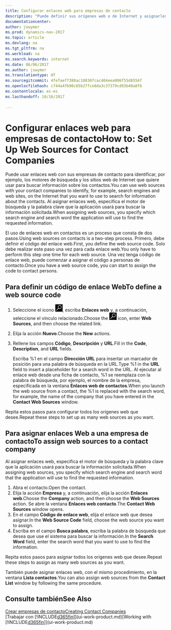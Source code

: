```yaml
---
title: Configurar enlaces web para empresas de contacto
description: "Puede definir sus orígenes web o de Internet y asignarlos a una empresa de contacto para identificar cómo desea buscar la información de sus contactos."
documentationcenter: 
author: jswymer
ms.prod: dynamics-nav-2017
ms.topic: article
ms.devlang: na
ms.tgt_pltfrm: na
ms.workload: na
ms.search.keywords: internet
ms.date: 06/06/2017
ms.author: jswymer
ms.translationtype: HT
ms.sourcegitcommit: 4fefaef7380ac10836fcac404eea006f55d8556f
ms.openlocfilehash: c744a4fb90c65b27fce8da3c37379cd93b40a8f6
ms.contentlocale: es-es
ms.lasthandoff: 10/16/2017

---
```

# <a name="how-to-set-up-web-sources-for-contact-companies"></a><span data-ttu-id="3a2b6-103">Configurar enlaces web para empresas de contacto</span><span class="sxs-lookup"><span data-stu-id="3a2b6-103">How to: Set Up Web Sources for Contact Companies</span></span>
<span data-ttu-id="3a2b6-104">Puede usar enlaces web con sus empresas de contacto para identificar, por ejemplo, los motores de búsqueda y los sitios web de Internet que quiere usar para buscar información sobre los contactos.</span><span class="sxs-lookup"><span data-stu-id="3a2b6-104">You can use web sources with your contact companies to identify, for example, search engines and web sites, on the Internet that you want to use to search for information about the contacts.</span></span> <span data-ttu-id="3a2b6-105">Al asignar enlaces web, especifica el motor de búsqueda y la palabra clave que la aplicación usará para buscar la información solicitada.</span><span class="sxs-lookup"><span data-stu-id="3a2b6-105">When assigning web sources, you specify which search engine and search word the application will use to find the requested information.</span></span>

<span data-ttu-id="3a2b6-106">El uso de enlaces web en contactos es un proceso que consta de dos pasos.</span><span class="sxs-lookup"><span data-stu-id="3a2b6-106">Using web sources on contacts is a two-step process.</span></span> <span data-ttu-id="3a2b6-107">Primero, debe definir el código del enlace web.</span><span class="sxs-lookup"><span data-stu-id="3a2b6-107">First, you define the web source code.</span></span> <span data-ttu-id="3a2b6-108">Solo debe realizar este paso una vez para cada enlace web.</span><span class="sxs-lookup"><span data-stu-id="3a2b6-108">You only have to perform this step one time for each web source.</span></span> <span data-ttu-id="3a2b6-109">Una vez tenga código de enlace web, puede comenzar a asignar el código a personas de contacto.</span><span class="sxs-lookup"><span data-stu-id="3a2b6-109">Once you have a web source code, you can start to assign the code to contact persons.</span></span>

## <a name="to-define-a-web-source-code"></a><span data-ttu-id="3a2b6-110">Para definir un código de enlace Web</span><span class="sxs-lookup"><span data-stu-id="3a2b6-110">To define a web source code</span></span>
1. <span data-ttu-id="3a2b6-111">Seleccione el icono ![Buscar página o informe](media/ui-search/search_small.png "icono Buscar página o informe"), escriba **Enlaces web** y, a continuación, seleccione el vínculo relacionado.</span><span class="sxs-lookup"><span data-stu-id="3a2b6-111">Choose the ![Search for Page or Report](media/ui-search/search_small.png "Search for Page or Report icon") icon, enter **Web Sources**, and then choose the related link.</span></span>
2. <span data-ttu-id="3a2b6-112">Elija la acción **Nuevo**.</span><span class="sxs-lookup"><span data-stu-id="3a2b6-112">Choose the **New** actions.</span></span>
3. <span data-ttu-id="3a2b6-113">Rellene los campos **Código**, **Descripción** y **URL**.</span><span class="sxs-lookup"><span data-stu-id="3a2b6-113">Fill in the **Code**, **Description**, and **URL** fields.</span></span>

    <span data-ttu-id="3a2b6-114">Escriba %1 en el campo **Dirección URL** para insertar un marcador de posición para una palabra de búsqueda en la URL.</span><span class="sxs-lookup"><span data-stu-id="3a2b6-114">Type %1 in the **URL** field to insert a placeholder for a search word in the URL.</span></span> <span data-ttu-id="3a2b6-115">Al ejecutar al enlace web desde una ficha de contacto, %1 se reemplaza con la palabra de búsqueda, por ejemplo, el nombre de la empresa, especificada en la ventana **Enlaces web de contactos**.</span><span class="sxs-lookup"><span data-stu-id="3a2b6-115">When you launch the web source from a contact, the %1 is replaced with the search word, for example, the name of the company that you have entered in the **Contact Web Sources** window.</span></span>

<span data-ttu-id="3a2b6-116">Repita estos pasos para configurar todos los orígenes web que desee.</span><span class="sxs-lookup"><span data-stu-id="3a2b6-116">Repeat these steps to set up as many web sources as you want.</span></span>

## <a name="to-assign-web-sources-to-a-contact-company"></a><span data-ttu-id="3a2b6-117">Para asignar enlaces Web a una empresa de contacto</span><span class="sxs-lookup"><span data-stu-id="3a2b6-117">To assign web sources to a contact company</span></span>
<span data-ttu-id="3a2b6-118">Al asignar enlaces web, especifica el motor de búsqueda y la palabra clave que la aplicación usará para buscar la información solicitada.</span><span class="sxs-lookup"><span data-stu-id="3a2b6-118">When assigning web sources, you specify which search engine and search word that the application will use to find the requested information.</span></span>

1. <span data-ttu-id="3a2b6-119">Abra el contacto.</span><span class="sxs-lookup"><span data-stu-id="3a2b6-119">Open the contact.</span></span>
2. <span data-ttu-id="3a2b6-120">Elija la acción **Empresa** y, a continuación, elija la acción **Enlaces web**.</span><span class="sxs-lookup"><span data-stu-id="3a2b6-120">Choose the **Company** action, and then choose the **Web Sources** action.</span></span> <span data-ttu-id="3a2b6-121">Se abre la ventana **Enlaces web contacto**.</span><span class="sxs-lookup"><span data-stu-id="3a2b6-121">The **Contact Web Sources** window opens.</span></span>
3. <span data-ttu-id="3a2b6-122">En el campo **Código de enlace web**, elija el enlace web que desea asignar.</span><span class="sxs-lookup"><span data-stu-id="3a2b6-122">In the **Web Source Code** field, choose the web source you want to assign.</span></span>
4. <span data-ttu-id="3a2b6-123">Escriba en el campo **Busca palabra**, escriba la palabra de búsqueda que desea que use el sistema para buscar la información.</span><span class="sxs-lookup"><span data-stu-id="3a2b6-123">In the **Search Word** field, enter the search word that you want to use to find the information.</span></span>

<span data-ttu-id="3a2b6-124">Repita estos pasos para asignar todos los orígenes web que desee.</span><span class="sxs-lookup"><span data-stu-id="3a2b6-124">Repeat these steps to assign as many web sources as you want.</span></span>

<span data-ttu-id="3a2b6-125">También puede asignar enlaces web, con el mismo procedimiento, en la ventana **Lista contactos**.</span><span class="sxs-lookup"><span data-stu-id="3a2b6-125">You can also assign web sources from the **Contact List** window by following the same procedure.</span></span>

## <a name="see-also"></a><span data-ttu-id="3a2b6-126">Consulte también</span><span class="sxs-lookup"><span data-stu-id="3a2b6-126">See Also</span></span>
[<span data-ttu-id="3a2b6-127">Crear empresas de contacto</span><span class="sxs-lookup"><span data-stu-id="3a2b6-127">Creating Contact Companies</span></span>](marketing-create-contact-companies.md)  
<span data-ttu-id="3a2b6-128">[Trabajar con [!INCLUDE[d365fin](includes/d365fin_md.md)]](ui-work-product.md)</span><span class="sxs-lookup"><span data-stu-id="3a2b6-128">[Working with [!INCLUDE[d365fin](includes/d365fin_md.md)]](ui-work-product.md)</span></span>

